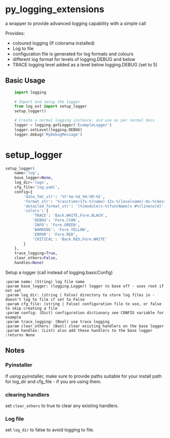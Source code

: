 # py_logging_extensions
a wrapper to provide advanced logging capability with a simple call

Provides:
* coloured logging (If colorama installed)
* Log to file
* configuration file is generated for log formats and colours
* different log format for levels of logging.DEBUG and below
* TRACE logging level added as a level below logging.DEBUG (set to 5)


## Basic Usage

```python
    import logging
    
    # Import and setup the logger
    from log_ext import setup_logger
    setup_logger()

    # Create a normal logging instance, and use as per normal docs
    logger = logging.getLogger('ExampleLogger')
    logger.setLevel(logging.DEBUG)
    logger.debug('MyDebugMessage')
```

# setup_logger
```python
setup_logger(
    name='log',
    base_logger=None,
    log_dir='logs',
    cfg_file='log.yaml',
    config={
        'date_fmt_str': '%Y-%m-%d_%H:%M:%S',
        'format_str': '%(asctime)17s-%(name)-12s-%(levelname)-8s-%(message)s',
        'detailed_format_str': '(%(module)s-%(funcName)s #%(lineno)d)',
        'colors': {
            'TRACE': 'Back.WHITE,Fore.BLACK',
            'DEBUG': 'Fore.CYAN',
            'INFO': 'Fore.GREEN', 
            'WARNING': 'Fore.YELLOW', 
            'ERROR': 'Fore.RED', 
            'CRITICAL': 'Back.RED,Fore.WHITE'
        }
    },
    trace_logging=True,
    clear_others=False,
    handles=None)
```
Setup a logger (call instead of logging.basicConfig)

    :param name: (String) log file name
    :param base_logger: (logging.Logger) logger to base off - uses root if not set
    :param log_dir: (string | False) directory to store log files in - doesn't log to file if set to False
    :param cfg_file: (string | False) configuration file to use, or false to skip creating a file
    :param config: (Dict) configuration dictionary see CONFIG variable for example
    :param trace_logging: (Bool) use trace logging
    :param clear_others: (Bool) clear existing handlers on the base logger
    :param handles: (List) also add these handlers to the base logger
    :returns None
    
 ## Notes
 
 ### Pyinstaller
 
 If using pyinstaller, make sure to provide paths suitable for your install path for log_dir and cfg_file -
  if you are using them.

### clearing handlers

set ```clear_others``` to true to clear any existing handlers.

### Log file

set ```log_dir``` to false to avoid logging to file.


